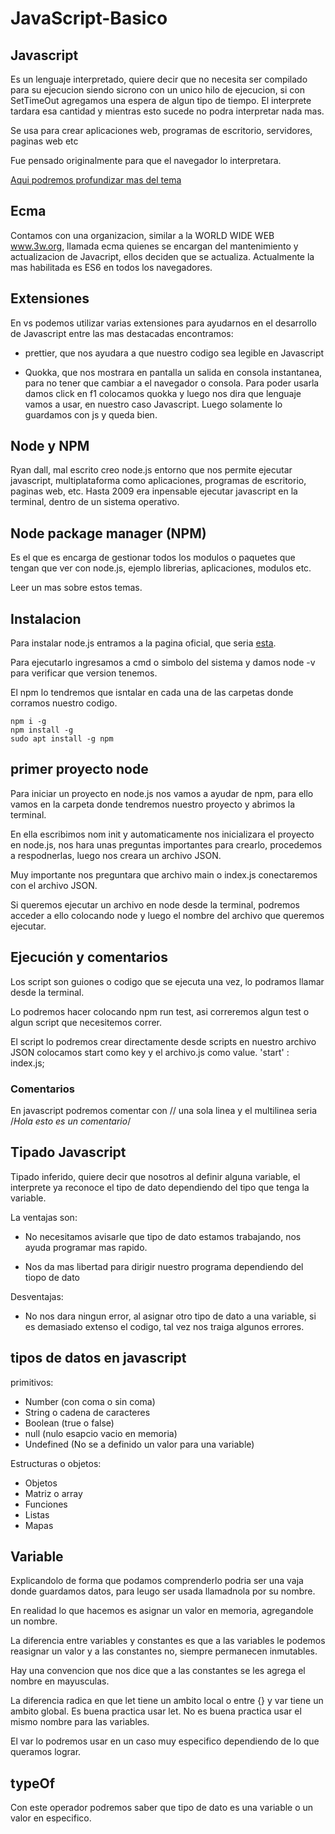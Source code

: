 # JavaScript-Basico

## Javascript

Es un lenguaje interpretado, quiere decir que no necesita ser compilado para su ejecucion siendo sicrono con un unico hilo de ejecucion, si con SetTimeOut agregamos una espera de algun tipo de tiempo. El interprete tardara esa cantidad y mientras esto sucede no podra interpretar nada mas.

Se usa para crear aplicaciones web, programas de escritorio, servidores, paginas web etc

Fue pensado originalmente para que el navegador lo interpretara.

[Aqui podremos profundizar mas del tema](https://www.arquitecturajava.com/javascript-sincrono-o-asincrono/)

## Ecma

Contamos con una organizacion, similar a la WORLD WIDE WEB www.3w.org, llamada ecma quienes se encargan del mantenimiento y actualizacion de Javacript, ellos deciden que se actualiza. Actualmente la mas habilitada es ES6 en todos los navegadores. 

## Extensiones 

En vs podemos utilizar varias extensiones para ayudarnos en el desarrollo de Javascript entre las mas destacadas encontramos:

+ prettier, que nos ayudara a que nuestro codigo sea legible en Javascript 

+ Quokka, que nos mostrara en pantalla un salida en consola instantanea, para no tener que cambiar a el navegador o consola. Para poder usarla damos click en f1 colocamos quokka y luego nos dira que lenguaje vamos a usar, en nuestro caso Javascript. Luego solamente lo guardamos con js y queda bien. 

## Node y NPM

Ryan dall, mal escrito creo node.js entorno que nos permite ejecutar javascript, multiplataforma como aplicaciones, programas de escritorio, paginas web, etc. Hasta 2009 era inpensable ejecutar javascript en la terminal, dentro de un sistema operativo. 


## Node package manager (NPM)

Es el que es encarga de gestionar todos los modulos o paquetes que tengan que ver con node.js, ejemplo librerias, aplicaciones, modulos etc.

Leer un mas sobre estos temas.

## Instalacion

Para instalar node.js entramos a la pagina oficial, que seria [esta](https://nodejs.org/).

Para ejecutarlo ingresamos a cmd o simbolo del sistema y damos node -v para verificar que version tenemos.

El npm lo tendremos que isntalar en cada una de las carpetas donde corramos nuestro codigo. 

    npm i -g
    npm install -g
    sudo apt install -g npm


## primer proyecto node

Para iniciar un proyecto en node.js nos vamos a ayudar de npm, para ello vamos en la carpeta donde tendremos nuestro proyecto y abrimos la terminal. 

En ella escribimos nom init y automaticamente nos inicializara el proyecto en node.js, nos hara unas preguntas importantes para crearlo, procedemos a respodnerlas, luego nos creara un archivo JSON. 

Muy importante nos preguntara que archivo main o index.js conectaremos con el archivo JSON. 

Si queremos ejecutar un archivo en node desde la terminal, podremos acceder a ello colocando node y luego el nombre del archivo que queremos ejecutar. 

## Ejecución y comentarios

Los script son guiones o codigo que se ejecuta una vez, lo podramos llamar desde la terminal.

Lo podremos hacer colocando npm run test, asi correremos algun test o algun script que necesitemos correr. 

El script lo podremos crear directamente desde scripts en nuestro archivo JSON colocamos start como key y el archivo.js como value. 'start' : index.js; 

### Comentarios

En javascript podremos comentar con // una sola linea y el multilinea seria /*Hola esto es un comentario*/

## Tipado Javascript

Tipado inferido, quiere decir que nosotros al definir alguna variable, el interprete ya reconoce el tipo de dato dependiendo del tipo que tenga la variable. 

La ventajas son:

+ No necesitamos avisarle que tipo de dato estamos trabajando, nos ayuda programar mas rapido. 

+ Nos da mas libertad para dirigir nuestro programa dependiendo del tiopo de dato

Desventajas:

+ No nos dara ningun error, al asignar otro tipo de dato a una variable, si es demasiado extenso el codigo, tal vez nos traiga algunos errores.

## tipos de datos en javascript

primitivos: 
+ Number (con coma o sin coma)
+ String o cadena de caracteres
+ Boolean (true o false)
+ null (nulo esapcio vacio en memoria)
+ Undefined (No se a definido un valor para una variable)

Estructuras o objetos:
+ Objetos
+ Matriz o array
+ Funciones
+ Listas
+ Mapas

## Variable

Explicandolo de forma que podamos comprenderlo podria ser una vaja donde guardamos datos, para leugo ser usada llamadnola por su nombre.

En realidad lo que hacemos es asignar un valor en memoria, agregandole un nombre.

La diferencia entre variables y constantes es que a las variables le podemos reasignar un valor y a las constantes no, siempre permanecen inmutables.

Hay una convencion que nos dice que a las constantes se les agrega el nombre en mayusculas.

La diferencia radica en que let tiene un ambito local o entre {} y var tiene un ambito global. Es buena practica usar let. No es buena practica usar el mismo nombre para las variables. 

El var lo podremos usar en un caso muy especifico dependiendo de lo que queramos lograr.

## typeOf

Con este operador podremos saber que tipo de dato es una variable o un valor en especifico. 
